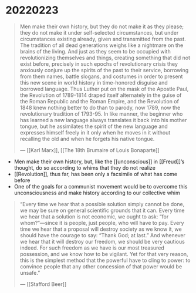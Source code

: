 # 20220223

> Men make their own history, but they do not make it as they please; they do not make it under self-selected circumstances, but under circumstances existing already, given and transmitted from the past. The tradition of all dead generations weighs like a nightmare on the brains of the living. And just as they seem to be occupied with revolutionizing themselves and things, creating something that did not exist before, precisely in such epochs of revolutionary crisis they anxiously conjure up the spirits of the past to their service, borrowing from them names, battle slogans, and costumes in order to present this new scene in world history in time-honored disguise and borrowed language. Thus Luther put on the mask of the Apostle Paul, the Revolution of 1789-1814 draped itself alternately in the guise of the Roman Republic and the Roman Empire, and the Revolution of 1848 knew nothing better to do than to parody, now 1789, now the revolutionary tradition of 1793-95. In like manner, the beginner who has learned a new language always translates it back into his mother tongue, but he assimilates the spirit of the new language and expresses himself freely in it only when he moves in it without recalling the old and when he forgets his native tongue.
> 
> &#x2014; [[Karl Marx]], [[The 18th Brumaire of Louis Bonaparte]]

-   Men make their own history, but, like the [[unconscious]] in [[Freud]]&rsquo;s thought, do so according to whims that they do not realize
-   [[Revolution]], thus far, has been only a facsimile of what has come before
-   One of the goals for a communist movement would be to overcome this unconsciousness and make history according to our collective whim

> &ldquo;Every time we hear that a possible solution simply cannot be done, we may be sure on general scientific grounds that it can. Every time we hear that a solution is not economic, we ought to ask: “for whom?”—since it is people, just people, who will have to pay. Every time we hear that a proposal will destroy society as we know it, we should have the courage to say: “Thank God; at last.” And whenever we hear that it will destroy our freedom, we should be very cautious indeed. For such freedom as we have is our most treasured possession, and we know how to be vigilant. Yet for that very reason, this is the simplest method that the powerful have to cling to power: to convince people that any other concession of that power would be unsafe.&rdquo;
> 
> &#x2014; [[Stafford Beer]]

